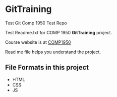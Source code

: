 # GitTraining

Test Git Comp 1950 Test Repo

Test Readme.txt for COMP 1950 **GitTraining** project.

Course website is at [COMP1950](http://thenet.ca)

Read me file helps you understand the project.

## File Formats in this project

* HTML
* CSS
* JS
